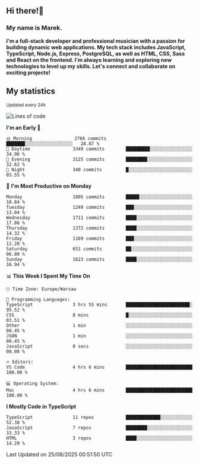 ## Hi there!👋 ##
### My name is Marek. ###

**I'm a full-stack developer and professional musician with a passion for building dynamic web applications. My tech stack includes JavaScript, TypeScript, Node.js, Express, PostgreSQL, as well as HTML, CSS, Sass and React on the frontend. I'm always learning and exploring new technologies to level up my skills. Let's connect and collaborate on exciting projects!**

## My statistics ##
<sub>Updated every 24h</sub>
<!--START_SECTION:waka-->
![Lines of code](https://img.shields.io/badge/From%20Hello%20World%20I%27ve%20Written-1.3%20million%20lines%20of%20code-blue)

**I'm an Early 🐤** 

```text
🌞 Morning                2766 commits        ███████░░░░░░░░░░░░░░░░░░   28.87 % 
🌆 Daytime                3349 commits        █████████░░░░░░░░░░░░░░░░   34.96 % 
🌃 Evening                3125 commits        ████████░░░░░░░░░░░░░░░░░   32.62 % 
🌙 Night                  340 commits         █░░░░░░░░░░░░░░░░░░░░░░░░   03.55 % 
```
📅 **I'm Most Productive on Monday** 

```text
Monday                   1805 commits        █████░░░░░░░░░░░░░░░░░░░░   18.84 % 
Tuesday                  1249 commits        ███░░░░░░░░░░░░░░░░░░░░░░   13.04 % 
Wednesday                1711 commits        ████░░░░░░░░░░░░░░░░░░░░░   17.86 % 
Thursday                 1372 commits        ████░░░░░░░░░░░░░░░░░░░░░   14.32 % 
Friday                   1169 commits        ███░░░░░░░░░░░░░░░░░░░░░░   12.20 % 
Saturday                 651 commits         ██░░░░░░░░░░░░░░░░░░░░░░░   06.80 % 
Sunday                   1623 commits        ████░░░░░░░░░░░░░░░░░░░░░   16.94 % 
```


📊 **This Week I Spent My Time On** 

```text
🕑︎ Time Zone: Europe/Warsaw

💬 Programming Languages: 
TypeScript               3 hrs 55 mins       ████████████████████████░   95.52 % 
CSS                      8 mins              █░░░░░░░░░░░░░░░░░░░░░░░░   03.51 % 
Other                    1 min               ░░░░░░░░░░░░░░░░░░░░░░░░░   00.45 % 
JSON                     1 min               ░░░░░░░░░░░░░░░░░░░░░░░░░   00.45 % 
JavaScript               0 secs              ░░░░░░░░░░░░░░░░░░░░░░░░░   00.08 % 

🔥 Editors: 
VS Code                  4 hrs 6 mins        █████████████████████████   100.00 % 

💻 Operating System: 
Mac                      4 hrs 6 mins        █████████████████████████   100.00 % 
```

**I Mostly Code in TypeScript** 

```text
TypeScript               11 repos            █████████████░░░░░░░░░░░░   52.38 % 
JavaScript               7 repos             ████████░░░░░░░░░░░░░░░░░   33.33 % 
HTML                     3 repos             ████░░░░░░░░░░░░░░░░░░░░░   14.29 % 
```




 Last Updated on 25/08/2025 00:51:50 UTC
<!--END_SECTION:waka-->

<!--
**MarekSax/MarekSax** is a ✨ _special_ ✨ repository because its `README.md` (this file) appears on your GitHub profile.

Here are some ideas to get you started:

- 🔭 I’m currently working on ...
- 🌱 I’m currently learning ...
- 👯 I’m looking to collaborate on ...
- 🤔 I’m looking for help with ...
- 💬 Ask me about ...
- 📫 How to reach me: ...
- 😄 Pronouns: ...
- ⚡ Fun fact: ...
-->
